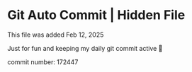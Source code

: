 # Git Auto Commit | Hidden File

This file was added Feb 12, 2025

Just for fun and keeping my daily git commit active 🤪

commit number: 172447
